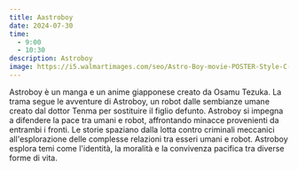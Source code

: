 ```yaml
---
title: Aastroboy
date: 2024-07-30
time:
  - 9:00
  - 10:30
description: Astroboy
image: https://i5.walmartimages.com/seo/Astro-Boy-movie-POSTER-Style-C-11-x-17-2009_c3cbb1bb-900e-4bec-a81e-4333719ae4fa.daa4f25d0b191e20cb9b58145f454661.jpeg?odnHeight=768&odnWidth=768&odnBg=FFFFFF
---
```

Astroboy è un manga e un anime giapponese creato da Osamu Tezuka. La trama segue le avventure di Astroboy, un robot dalle sembianze umane creato dal dottor Tenma per sostituire il figlio defunto. Astroboy si impegna a difendere la pace tra umani e robot, affrontando minacce provenienti da entrambi i fronti. Le storie spaziano dalla lotta contro criminali meccanici all'esplorazione delle complesse relazioni tra esseri umani e robot. Astroboy esplora temi come l'identità, la moralità e la convivenza pacifica tra diverse forme di vita.
